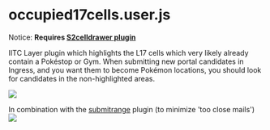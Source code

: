 # occupied17cells.user.js
Notice: <b>Requires <a href="https://github.com/Wintervorst/iitc/tree/master/plugins/s2celldrawer">S2celldrawer plugin</a></b>

IITC Layer plugin which highlights the L17 cells which very likely already contain a Pokéstop or Gym.
When submitting new portal candidates in Ingress, and you want them to become Pokémon locations, you should look for candidates in the non-highlighted areas.

<img src="https://github.com/Wintervorst/iitc/raw/master/plugins/occupied17cells/assets/occupiedcell1.png" />

In combination with the <a href="https://github.com/Wintervorst/iitc/raw/master/plugins/submitrange">submitrange</a> plugin (to minimize 'too close mails')<br/>
<img src="https://github.com/Wintervorst/iitc/raw/master/plugins/occupied17cells/assets/occupiedcellwithsubmitrange1.png" />
